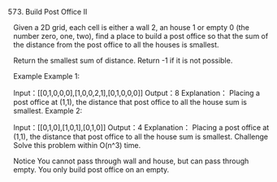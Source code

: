 573. Build Post Office II

Given a 2D grid, each cell is either a wall 2, an house 1 or empty 0 (the number zero, one, two), find a place to build a post office so that the sum of the distance from the post office to all the houses is smallest.

Return the smallest sum of distance. Return -1 if it is not possible.

Example
Example 1:

Input：[[0,1,0,0,0],[1,0,0,2,1],[0,1,0,0,0]]
Output：8
Explanation： Placing a post office at (1,1), the distance that post office to all the house sum is smallest.
Example 2:

Input：[[0,1,0],[1,0,1],[0,1,0]]
Output：4
Explanation： Placing a post office at (1,1), the distance that post office to all the house sum is smallest.
Challenge
Solve this problem within O(n^3) time.

Notice
You cannot pass through wall and house, but can pass through empty.
You only build post office on an empty.
